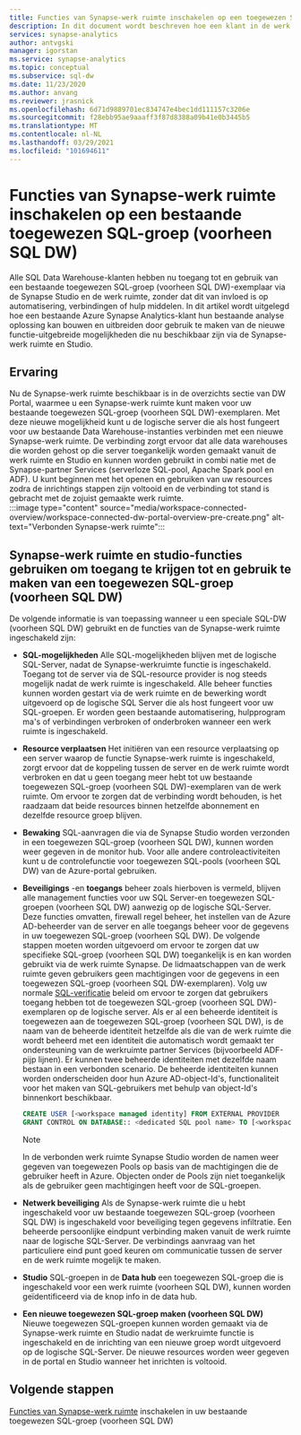 ```yaml
---
title: Functies van Synapse-werk ruimte inschakelen op een toegewezen SQL-groep (voorheen SQL DW)
description: In dit document wordt beschreven hoe een klant in de werk ruimte het bestaande SQL DW zelfstandige exemplaar kan openen en gebruiken.
services: synapse-analytics
author: antvgski
manager: igorstan
ms.service: synapse-analytics
ms.topic: conceptual
ms.subservice: sql-dw
ms.date: 11/23/2020
ms.author: anvang
ms.reviewer: jrasnick
ms.openlocfilehash: 6d71d9889701ec834747e4bec1dd111157c3206e
ms.sourcegitcommit: f28ebb95ae9aaaff3f87d8388a09b41e0b3445b5
ms.translationtype: MT
ms.contentlocale: nl-NL
ms.lasthandoff: 03/29/2021
ms.locfileid: "101694611"
---
```

# <a name="enabling-synapse-workspace-features-on-an-existing-dedicated-sql-pool-formerly-sql-dw"></a>Functies van Synapse-werk ruimte inschakelen op een bestaande toegewezen SQL-groep (voorheen SQL DW)

Alle SQL Data Warehouse-klanten hebben nu toegang tot en gebruik van een bestaande toegewezen SQL-groep (voorheen SQL DW)-exemplaar via de Synapse Studio en de werk ruimte, zonder dat dit van invloed is op automatisering, verbindingen of hulp middelen. In dit artikel wordt uitgelegd hoe een bestaande Azure Synapse Analytics-klant hun bestaande analyse oplossing kan bouwen en uitbreiden door gebruik te maken van de nieuwe functie-uitgebreide mogelijkheden die nu beschikbaar zijn via de Synapse-werk ruimte en Studio.   

## <a name="experience"></a>Ervaring
 
Nu de Synapse-werk ruimte beschikbaar is in de overzichts sectie van DW Portal, waarmee u een Synapse-werk ruimte kunt maken voor uw bestaande toegewezen SQL-groep (voorheen SQL DW)-exemplaren. Met deze nieuwe mogelijkheid kunt u de logische server die als host fungeert voor uw bestaande Data Warehouse-instanties verbinden met een nieuwe Synapse-werk ruimte. De verbinding zorgt ervoor dat alle data warehouses die worden gehost op die server toegankelijk worden gemaakt vanuit de werk ruimte en Studio en kunnen worden gebruikt in combi natie met de Synapse-partner Services (serverloze SQL-pool, Apache Spark pool en ADF). U kunt beginnen met het openen en gebruiken van uw resources zodra de inrichtings stappen zijn voltooid en de verbinding tot stand is gebracht met de zojuist gemaakte werk ruimte.  
:::image type="content" source="media/workspace-connected-overview/workspace-connected-dw-portal-overview-pre-create.png" alt-text="Verbonden Synapse-werk ruimte":::

## <a name="using-synapse-workspace-and-studio-features-to-access-and-use-a-dedicated-sql-pool-formerly-sql-dw"></a>Synapse-werk ruimte en studio-functies gebruiken om toegang te krijgen tot en gebruik te maken van een toegewezen SQL-groep (voorheen SQL DW)
 
De volgende informatie is van toepassing wanneer u een speciale SQL-DW (voorheen SQL DW) gebruikt en de functies van de Synapse-werk ruimte ingeschakeld zijn: 
- **SQL-mogelijkheden** Alle SQL-mogelijkheden blijven met de logische SQL-Server, nadat de Synapse-werkruimte functie is ingeschakeld. Toegang tot de server via de SQL-resource provider is nog steeds mogelijk nadat de werk ruimte is ingeschakeld. Alle beheer functies kunnen worden gestart via de werk ruimte en de bewerking wordt uitgevoerd op de logische SQL Server die als host fungeert voor uw SQL-groepen. Er worden geen bestaande automatisering, hulpprogram ma's of verbindingen verbroken of onderbroken wanneer een werk ruimte is ingeschakeld.  
- **Resource verplaatsen**  Het initiëren van een resource verplaatsing op een server waarop de functie Synapse-werk ruimte is ingeschakeld, zorgt ervoor dat de koppeling tussen de server en de werk ruimte wordt verbroken en dat u geen toegang meer hebt tot uw bestaande toegewezen SQL-groep (voorheen SQL DW)-exemplaren van de werk ruimte. Om ervoor te zorgen dat de verbinding wordt behouden, is het raadzaam dat beide resources binnen hetzelfde abonnement en dezelfde resource groep blijven. 
- **Bewaking** SQL-aanvragen die via de Synapse Studio worden verzonden in een toegewezen SQL-groep (voorheen SQL DW), kunnen worden weer gegeven in de monitor hub. Voor alle andere controleactiviteiten kunt u de controlefunctie voor toegewezen SQL-pools (voorheen SQL DW) van de Azure-portal gebruiken. 
- **Beveiligings** -en **toegangs** beheer zoals hierboven is vermeld, blijven alle management functies voor uw SQL Server-en toegewezen SQL-groepen (voorheen SQL DW) aanwezig op de logische SQL-Server. Deze functies omvatten, firewall regel beheer, het instellen van de Azure AD-beheerder van de server en alle toegangs beheer voor de gegevens in uw toegewezen SQL-groep (voorheen SQL DW). De volgende stappen moeten worden uitgevoerd om ervoor te zorgen dat uw specifieke SQL-groep (voorheen SQL DW) toegankelijk is en kan worden gebruikt via de werk ruimte Synapse. De lidmaatschappen van de werk ruimte geven gebruikers geen machtigingen voor de gegevens in een toegewezen SQL-groep (voorheen SQL DW-exemplaren). Volg uw normale [SQL-verificatie](sql-data-warehouse-authentication.md) beleid om ervoor te zorgen dat gebruikers toegang hebben tot de toegewezen SQL-groep (voorheen SQL DW)-exemplaren op de logische server. Als er al een beheerde identiteit is toegewezen aan de toegewezen SQL-groep (voorheen SQL DW), is de naam van de beheerde identiteit hetzelfde als die van de werk ruimte die wordt beheerd met een identiteit die automatisch wordt gemaakt ter ondersteuning van de werkruimte partner Services (bijvoorbeeld ADF-pijp lijnen).  Er kunnen twee beheerde identiteiten met dezelfde naam bestaan in een verbonden scenario. De beheerde identiteiten kunnen worden onderscheiden door hun Azure AD-object-Id's, functionaliteit voor het maken van SQL-gebruikers met behulp van object-Id's binnenkort beschikbaar.

    ```sql
    CREATE USER [<workspace managed identity] FROM EXTERNAL PROVIDER 
    GRANT CONTROL ON DATABASE:: <dedicated SQL pool name> TO [<workspace managed identity>
    ```

    > [!NOTE] 
    > In de verbonden werk ruimte Synapse Studio worden de namen weer gegeven van toegewezen Pools op basis van de machtigingen die de gebruiker heeft in Azure. Objecten onder de Pools zijn niet toegankelijk als de gebruiker geen machtigingen heeft voor de SQL-groepen. 

- **Netwerk beveiliging** Als de Synapse-werk ruimte die u hebt ingeschakeld voor uw bestaande toegewezen SQL-groep (voorheen SQL DW) is ingeschakeld voor beveiliging tegen gegevens infiltratie. Een beheerde persoonlijke eindpunt verbinding maken vanuit de werk ruimte naar de logische SQL-Server. De verbindings aanvraag van het particuliere eind punt goed keuren om communicatie tussen de server en de werk ruimte mogelijk te maken.
- **Studio** SQL-groepen in de **Data hub** een toegewezen SQL-groep die is ingeschakeld voor een werk ruimte (voorheen SQL DW), kunnen worden geïdentificeerd via de knop info in de data hub. 
- **Een nieuwe toegewezen SQL-groep maken (voorheen SQL DW)** Nieuwe toegewezen SQL-groepen kunnen worden gemaakt via de Synapse-werk ruimte en Studio nadat de werkruimte functie is ingeschakeld en de inrichting van een nieuwe groep wordt uitgevoerd op de logische SQL-Server. De nieuwe resources worden weer gegeven in de portal en Studio wanneer het inrichten is voltooid.      

## <a name="next-steps"></a>Volgende stappen
[Functies van Synapse-werk ruimte](workspace-connected-create.md) inschakelen in uw bestaande toegewezen SQL-groep (voorheen SQL DW)

